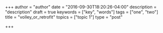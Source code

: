+++
author = "author"
date = "2016-09-30T18:20:26-04:00"
description = "description"
draft = true
keywords = ["key", "words"]
tags = ["one", "two"]
title = "volley_or_retrofit"
topics = ["topic 1"]
type = "post"

+++

